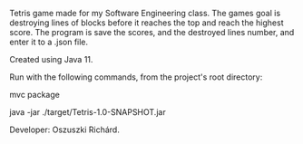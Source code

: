 Tetris game made for my Software Engineering class.
The games goal is destroying lines of blocks before it reaches the top and reach the highest
score. The program is save the scores, and the destroyed lines number, and enter it to a .json file.



Created using Java 11.



Run with the following commands, from the project's root directory:

mvc package 

java -jar ./target/Tetris-1.0-SNAPSHOT.jar 



Developer: Oszuszki Richárd.
